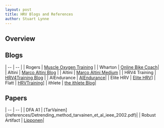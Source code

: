 ```yaml
---
layout: post
title: HRV Blogs and References
author: Stuart Lynne
---
```

## Overview

## Blogs
| -- | -- |
| Rogers | [Muscle Oxygen Training](http://www.muscleoxygentraining.com/p/index.html) |
| Wharton | [Online Bike Coach](https://www.onlinebikecoach.com/2022/)|
| Altini | [Marco Altini Blog](https://www.marcoaltini.com/blog) |
| Altini | [Marco Altini Medium](https://medium.com/@altini_marco) |
| HRV4 Training | [HRV4Training Blog](https://www.hrv4training.com/blog) |
| AIEndurance | [AIEndurance](https://aiendurance.com/blog)|
| Elite HRV | [Elite HRV](https://elitehrv.com/blog)]
| Flatt | [HRVTraining](https://hrvtraining.com/)]
| ithlete | [the ithlete Blog](https://www.myithlete.com/blog/)|



## Papers

| -- | -- |
| DFA A1 | [TarVainen] (/references/Detrending_method_tarvainen_et_al_ieee_2002.pdf)|
| Robust Artifact | [Lipponen](./references/Lipponen_new_kubios_method_2019.pdf)|



